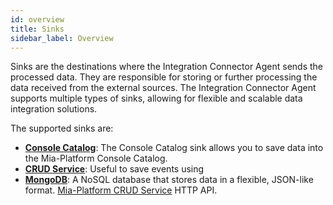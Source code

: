 ```yaml
---
id: overview
title: Sinks
sidebar_label: Overview
---
```




Sinks are the destinations where the Integration Connector Agent sends the processed data.
They are responsible for storing or further processing the data received from the external sources.
The Integration Connector Agent supports multiple types of sinks, allowing for flexible and scalable data integration solutions.

The supported sinks are:

- [**Console Catalog**](/runtime-components/plugins/integration-connector-agent/sinks/15_console-catalog.md): The Console Catalog sink allows you to save data into the Mia-Platform Console Catalog.
- [**CRUD Service**](/runtime-components/plugins/integration-connector-agent/sinks/30_crudservice.md): Useful to save events using
- [**MongoDB**](/runtime-components/plugins/integration-connector-agent/sinks/20_mongodb.md): A NoSQL database that stores data in a flexible, JSON-like format.
  [Mia-Platform CRUD Service](/runtime-components/plugins/crud-service/10_overview_and_usage.md) HTTP API.
